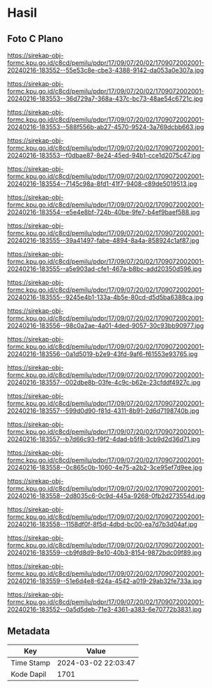 # Hasil

## Foto C Plano

https://sirekap-obj-formc.kpu.go.id/c8cd/pemilu/pdpr/17/09/07/20/02/1709072002001-20240216-183552--55e53c8e-cbe3-4388-9142-da053a0e307a.jpg

https://sirekap-obj-formc.kpu.go.id/c8cd/pemilu/pdpr/17/09/07/20/02/1709072002001-20240216-183553--36d729a7-368a-437c-bc73-48ae54c6721c.jpg

https://sirekap-obj-formc.kpu.go.id/c8cd/pemilu/pdpr/17/09/07/20/02/1709072002001-20240216-183553--588f556b-ab27-4570-9524-3a769dcbb663.jpg

https://sirekap-obj-formc.kpu.go.id/c8cd/pemilu/pdpr/17/09/07/20/02/1709072002001-20240216-183553--f0dbae87-8e24-45ed-94b1-cce1d2075c47.jpg

https://sirekap-obj-formc.kpu.go.id/c8cd/pemilu/pdpr/17/09/07/20/02/1709072002001-20240216-183554--7145c98a-8fd1-41f7-9408-c89de5019513.jpg

https://sirekap-obj-formc.kpu.go.id/c8cd/pemilu/pdpr/17/09/07/20/02/1709072002001-20240216-183554--e5e4e8bf-724b-40be-9fe7-b4ef9baef588.jpg

https://sirekap-obj-formc.kpu.go.id/c8cd/pemilu/pdpr/17/09/07/20/02/1709072002001-20240216-183555--39a41497-fabe-4894-8a4a-858924c1af87.jpg

https://sirekap-obj-formc.kpu.go.id/c8cd/pemilu/pdpr/17/09/07/20/02/1709072002001-20240216-183555--a5e903ad-cfe1-467a-b8bc-add20350d596.jpg

https://sirekap-obj-formc.kpu.go.id/c8cd/pemilu/pdpr/17/09/07/20/02/1709072002001-20240216-183555--9245e4b1-133a-4b5e-80cd-d5d5ba6388ca.jpg

https://sirekap-obj-formc.kpu.go.id/c8cd/pemilu/pdpr/17/09/07/20/02/1709072002001-20240216-183556--98c0a2ae-4a01-4ded-9057-30c93bb90977.jpg

https://sirekap-obj-formc.kpu.go.id/c8cd/pemilu/pdpr/17/09/07/20/02/1709072002001-20240216-183556--0a1d5019-b2e9-43fd-9af6-f61553e93765.jpg

https://sirekap-obj-formc.kpu.go.id/c8cd/pemilu/pdpr/17/09/07/20/02/1709072002001-20240216-183557--002dbe8b-03fe-4c9c-b62e-23cfddf4927c.jpg

https://sirekap-obj-formc.kpu.go.id/c8cd/pemilu/pdpr/17/09/07/20/02/1709072002001-20240216-183557--599d0d90-f81d-4311-8b91-2d6d7198740b.jpg

https://sirekap-obj-formc.kpu.go.id/c8cd/pemilu/pdpr/17/09/07/20/02/1709072002001-20240216-183557--b7d66c93-f9f2-4dad-b5f8-3cb9d2d36d71.jpg

https://sirekap-obj-formc.kpu.go.id/c8cd/pemilu/pdpr/17/09/07/20/02/1709072002001-20240216-183558--0c865c0b-1060-4e75-a2b2-3ce95ef7d9ee.jpg

https://sirekap-obj-formc.kpu.go.id/c8cd/pemilu/pdpr/17/09/07/20/02/1709072002001-20240216-183558--2d8035c6-0c9d-445a-9268-0fb2d273554d.jpg

https://sirekap-obj-formc.kpu.go.id/c8cd/pemilu/pdpr/17/09/07/20/02/1709072002001-20240216-183558--1158df0f-8f5d-4dbd-bc00-ea7d7b3d04af.jpg

https://sirekap-obj-formc.kpu.go.id/c8cd/pemilu/pdpr/17/09/07/20/02/1709072002001-20240216-183559--cb9fd8d9-8e10-40b3-8154-9872bdc09f89.jpg

https://sirekap-obj-formc.kpu.go.id/c8cd/pemilu/pdpr/17/09/07/20/02/1709072002001-20240216-183559--51e6d4e8-624a-4542-a019-29ab32fe733a.jpg

https://sirekap-obj-formc.kpu.go.id/c8cd/pemilu/pdpr/17/09/07/20/02/1709072002001-20240216-183552--0a5d5deb-71e3-4361-a383-6e70772b3831.jpg


## Metadata

| Key        | Value               |
| ---------- | ------------------- |
| Time Stamp | 2024-03-02 22:03:47 |
| Kode Dapil | 1701                |




